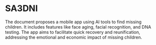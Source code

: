 # SA3DNI
The document proposes a mobile app using AI tools to find missing children. It includes features like face aging, facial recognition, and DNA testing. The app aims to facilitate quick recovery and reunification, addressing the emotional and economic impact of missing children.
